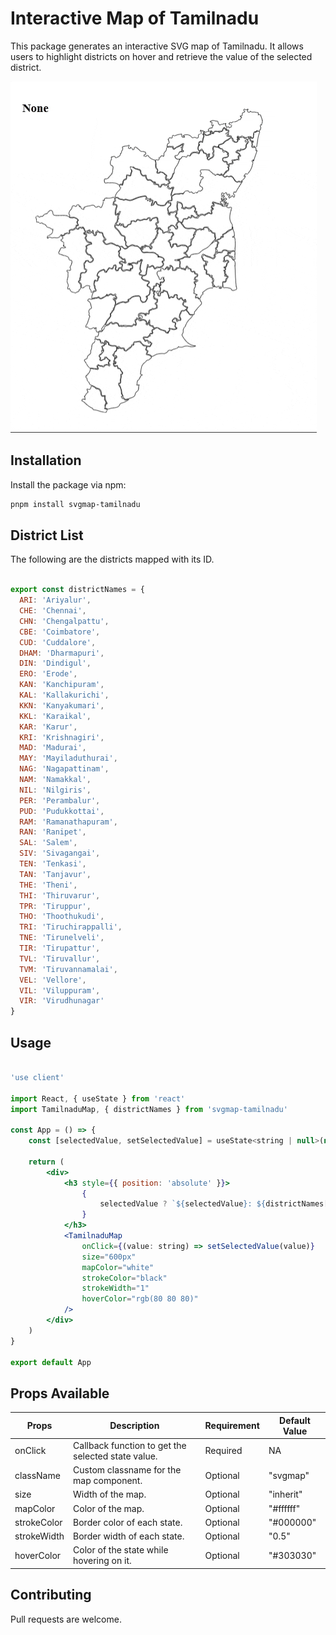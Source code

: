 # Interactive Map of Tamilnadu

This package generates an interactive SVG map of Tamilnadu. It allows users to highlight districts on hover and retrieve the value of the selected district.

![Preview](https://raw.githubusercontent.com/arav-ind/svgmaps-india/refs/heads/master/gifs/tamilnadu.gif)

## Installation

Install the package via npm:

```bash
pnpm install svgmap-tamilnadu
```

## District List

The following are the districts mapped with its ID.

```js

export const districtNames = {
  ARI: 'Ariyalur',
  CHE: 'Chennai',
  CHN: 'Chengalpattu',
  CBE: 'Coimbatore',
  CUD: 'Cuddalore',
  DHAM: 'Dharmapuri',
  DIN: 'Dindigul',
  ERO: 'Erode',
  KAN: 'Kanchipuram',
  KAL: 'Kallakurichi',
  KKN: 'Kanyakumari',
  KKL: 'Karaikal',
  KAR: 'Karur',
  KRI: 'Krishnagiri',
  MAD: 'Madurai',
  MAY: 'Mayiladuthurai',
  NAG: 'Nagapattinam',
  NAM: 'Namakkal',
  NIL: 'Nilgiris',
  PER: 'Perambalur',
  PUD: 'Pudukkottai',
  RAM: 'Ramanathapuram',
  RAN: 'Ranipet',
  SAL: 'Salem',
  SIV: 'Sivagangai',
  TEN: 'Tenkasi',
  TAN: 'Tanjavur',
  THE: 'Theni',
  THI: 'Thiruvarur',
  TPR: 'Tiruppur',
  THO: 'Thoothukudi',
  TRI: 'Tiruchirappalli',
  TNE: 'Tirunelveli',
  TIR: 'Tirupattur',
  TVL: 'Tiruvallur',
  TVM: 'Tiruvannamalai',
  VEL: 'Vellore',
  VIL: 'Viluppuram',
  VIR: 'Virudhunagar'
}

```

## Usage

```jsx

'use client'

import React, { useState } from 'react'
import TamilnaduMap, { districtNames } from 'svgmap-tamilnadu'

const App = () => {
    const [selectedValue, setSelectedValue] = useState<string | null>(null)

    return (
        <div>
            <h3 style={{ position: 'absolute' }}>
                {
                    selectedValue ? `${selectedValue}: ${districtNames[selectedValue]}` : 'None'
                }
            </h3>
            <TamilnaduMap
                onClick={(value: string) => setSelectedValue(value)}
                size="600px"
                mapColor="white"
                strokeColor="black"
                strokeWidth="1"
                hoverColor="rgb(80 80 80)"
            />
        </div>
    )
}

export default App

```

## Props Available

| Props       | Description                                             | Requirement | Default Value |
|-------------|---------------------------------------------------------|-------------|---------------|
| onClick     | Callback function to get the selected state value.      | Required    | NA            |
| className   | Custom classname for the map component.                 | Optional    | "svgmap"      |
| size        | Width of the map.                                       | Optional    | "inherit"     |
| mapColor    | Color of the map.                                       | Optional    | "#ffffff"     |
| strokeColor | Border color of each state.                             | Optional    | "#000000"     |
| strokeWidth | Border width of each state.                             | Optional    | "0.5"         |
| hoverColor  | Color of the state while hovering on it.                | Optional    | "#303030"     |


## Contributing

Pull requests are welcome.
